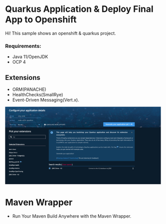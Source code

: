 # Quarkus Application & Deploy Final App to Openshift

Hi! This sample shows an openshift & quarkus project.

### Requirements:

 -  Java 11/OpenJDK
-   OCP 4

## Extensions

-   ORM(PANACHE)
-   HealthChecks(SmallRye)
-   Event-Driven Messaging(Vert.x).

![alt text](https://github.com/rafamqrs/quarkus-ocp/blob/main/quarkus-dependencies.png)


# Maven Wrapper 
- Run Your Maven Build Anywhere with the Maven Wrapper.


